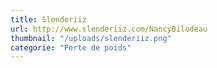 ```yaml
---
title: Slenderiiz
url: http://www.slenderiiz.com/NancyBilodeau
thumbnail: "/uploads/slenderiiz.png"
categorie: "Perte de poids"
---
```

